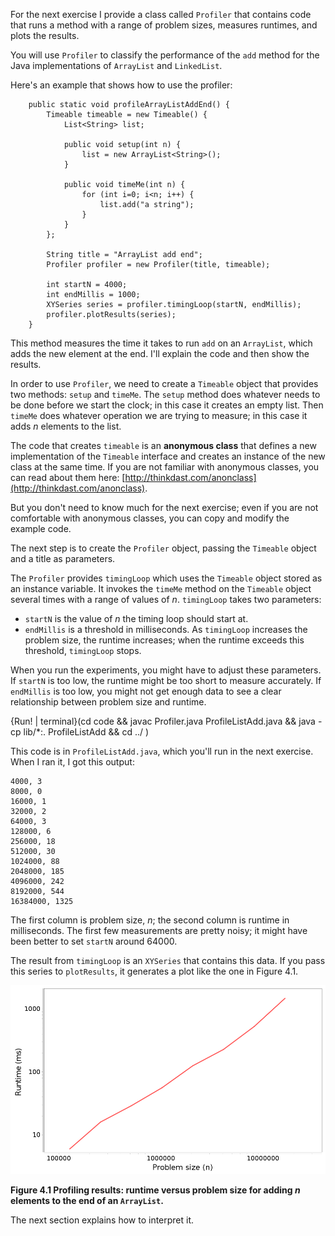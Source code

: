 For the next exercise I provide a class called `Profiler` that contains code that runs a method with a range of problem sizes, measures runtimes, and plots the results.


You will use `Profiler` to classify the performance of the `add` method for the Java implementations of `ArrayList` and `LinkedList`.

Here's an example that shows how to use the profiler:

```code
    public static void profileArrayListAddEnd() {
        Timeable timeable = new Timeable() {
            List<String> list;

            public void setup(int n) {
                list = new ArrayList<String>();
            }

            public void timeMe(int n) {
                for (int i=0; i<n; i++) {
                    list.add("a string");
                }
            }
        };

        String title = "ArrayList add end";
        Profiler profiler = new Profiler(title, timeable);

        int startN = 4000;
        int endMillis = 1000;
        XYSeries series = profiler.timingLoop(startN, endMillis);
        profiler.plotResults(series);
    }
```

This method measures the time it takes to run `add` on an `ArrayList`, which adds the new element at the end. I'll explain the code and then show the results.


In order to use `Profiler`, we need to create a `Timeable` object that provides two methods: `setup` and `timeMe`. The `setup` method does whatever needs to be done before we start the clock; in this case it creates an empty list. Then `timeMe` does whatever operation we are trying to measure; in this case it adds $n$ elements to the list.


The code that creates `timeable` is an **anonymous class** that defines a new implementation of the `Timeable` interface and creates an instance of the new class at the same time. If you are not familiar with anonymous classes, you can read about them here: [http://thinkdast.com/anonclass](http://thinkdast.com/anonclass).

But you don't need to know much for the next exercise; even if you are not comfortable with anonymous classes, you can copy and modify the example code.

The next step is to create the `Profiler` object, passing the `Timeable` object and a title as parameters.

The `Profiler` provides `timingLoop` which uses the `Timeable` object stored as an instance variable. It invokes the `timeMe` method on the `Timeable` object several times with a range of values of $n$. `timingLoop` takes two parameters:



*  `startN` is the value of $n$ the timing loop should start at.
*  `endMillis` is a threshold in milliseconds. As `timingLoop` increases the problem size, the runtime increases; when the runtime exceeds this threshold, `timingLoop` stops. 

When you run the experiments, you might have to adjust these parameters. If `startN` is too low, the runtime might be too short to measure accurately. If `endMillis` is too low, you might not get enough data to see a clear relationship between problem size and runtime.

{Run! | terminal}(cd code && javac Profiler.java ProfileListAdd.java && java -cp lib/*:. ProfileListAdd && cd ../ )

This code is in `ProfileListAdd.java`, which you'll run in the next exercise. When I ran it, I got this output:

```code
4000, 3
8000, 0
16000, 1
32000, 2
64000, 3
128000, 6
256000, 18
512000, 30
1024000, 88
2048000, 185
4096000, 242
8192000, 544
16384000, 1325
```

The first column is problem size, $n$; the second column is runtime in milliseconds. The first few measurements are pretty noisy; it might have been better to set `startN` around 64000.


The result from `timingLoop` is an `XYSeries` that contains this data. If you pass this series to `plotResults`, it generates a plot like the one in Figure 4.1.

![Figure 4.1 Profiling results: runtime versus problem size for adding $n$ elements to the end of an `ArrayList`.](figs/profile1.png)

**Figure 4.1 Profiling results: runtime versus problem size for adding $n$ elements to the end of an `ArrayList`.**

The next section explains how to interpret it.